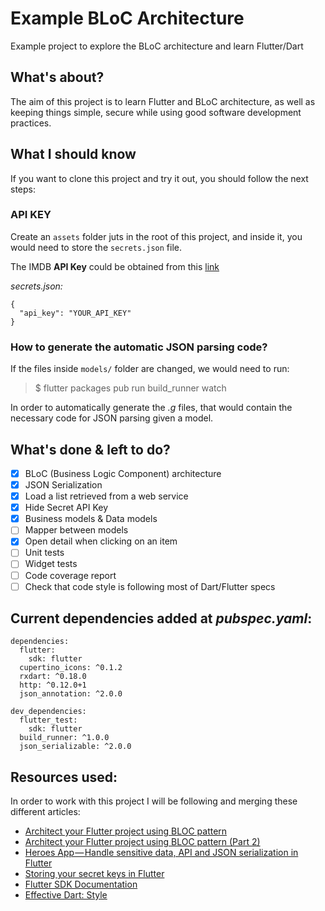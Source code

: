 # Example BLoC Architecture

Example project to explore the BLoC architecture and learn Flutter/Dart

## What's about?

The aim of this project is to learn Flutter and BLoC architecture, as well as keeping things simple, 
secure while using good software development practices.

## What I should know

If you want to clone this project and try it out, you should follow the next steps:

### API KEY

Create an `assets` folder juts in the root of this project, and inside it, you would need to store
the `secrets.json` file.

The IMDB **API Key** could be obtained from this [link](https://www.themoviedb.org/account/signup)

*secrets.json:*


```
{
  "api_key": "YOUR_API_KEY"
}
```

### How to generate the automatic JSON parsing code?

If the files inside `models/` folder are changed, we would need to run:

>$ flutter packages pub run build_runner watch

In order to automatically generate the *.g* files, that would contain the necessary code for JSON parsing given a model.

## What's done & left to do?

- [x] BLoC (Business Logic Component) architecture
- [x] JSON Serialization
- [x] Load a list retrieved from a web service
- [x] Hide Secret API Key
- [x] Business models & Data models
- [ ] Mapper between models 
- [x] Open detail when clicking on an item
- [ ] Unit tests
- [ ] Widget tests
- [ ] Code coverage report
- [ ] Check that code style is following most of Dart/Flutter specs

## Current dependencies added at *pubspec.yaml*:

```
dependencies:
  flutter:
    sdk: flutter
  cupertino_icons: ^0.1.2
  rxdart: ^0.18.0
  http: ^0.12.0+1
  json_annotation: ^2.0.0

dev_dependencies:
  flutter_test:
    sdk: flutter
  build_runner: ^1.0.0
  json_serializable: ^2.0.0

```

## Resources used:

In order to work with this project I will be following and merging these different articles:

- [Architect your Flutter project using BLOC pattern](https://medium.com/flutterpub/architecting-your-flutter-project-bd04e144a8f1)
- [Architect your Flutter project using BLOC pattern (Part 2)](https://medium.com/flutterpub/architect-your-flutter-project-using-bloc-pattern-part-2-d8dd1eca9ba5)
- [Heroes App — Handle sensitive data, API and JSON serialization in Flutter](https://medium.com/aubergine-solutions/heroes-app-handle-sensitive-data-api-and-json-serialization-3022d53dfe08)
- [Storing your secret keys in Flutter](https://medium.com/@sokrato/storing-your-secret-keys-in-flutter-c0b9af1c0f69)
- [Flutter SDK Documentation](https://api.flutter.dev/)
- [Effective Dart: Style](https://dart.dev/guides/language/effective-dart/style)
